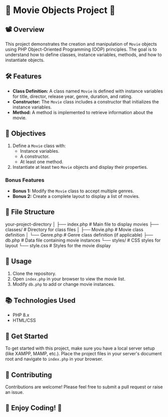 # 🎉 Movie Objects Project 🎉

## 📽️ Overview

This project demonstrates the creation and manipulation of `Movie` objects using PHP Object-Oriented Programming (OOP) principles. The goal is to understand how to define classes, instance variables, methods, and how to instantiate objects.

## 🛠️ Features

- **Class Definition:** A class named `Movie` is defined with instance variables for title, director, release year, genre, duration, and rating.
- **Constructor:** The `Movie` class includes a constructor that initializes the instance variables.
- **Method:** A method is implemented to retrieve information about the movie.

## 🎯 Objectives

1. Define a `Movie` class with:
   - Instance variables.
   - A constructor.
   - At least one method.
2. Instantiate at least two `Movie` objects and display their properties.

### Bonus Features

- **Bonus 1:** Modify the `Movie` class to accept multiple genres.
- **Bonus 2:** Create a complete layout to display a list of movies.

## 📁 File Structure
your-project-directory
│
├── index.php         # Main file to display movies
├── classes/          # Directory for class files
│   ├── Movie.php     # Movie class definition
│   └── Genre.php     # Genre class definition (if applicable)
├── db.php            # Data file containing movie instances
└── styles/           # CSS styles for layout
└── style.css     # Styles for the movie display

## 📜 Usage

1. Clone the repository.
2. Open `index.php` in your browser to view the movie list.
3. Modify `db.php` to add or change movie instances.

## 📚 Technologies Used

- PHP 8.x
- HTML/CSS

## 🚀 Get Started

To get started with this project, make sure you have a local server setup (like XAMPP, MAMP, etc.). Place the project files in your server's document root and navigate to `index.php` in your browser.

## 🤝 Contributing

Contributions are welcome! Please feel free to submit a pull request or raise an issue.

## 🎊 Enjoy Coding! 🎊